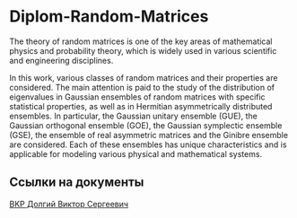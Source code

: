 # Diplom-Random-Matrices
The theory of random matrices is one of the key areas of mathematical physics and probability theory, which is widely used in various scientific and engineering disciplines.

In this work, various classes of random matrices and their properties are considered. The main attention is paid to the study of the distribution of eigenvalues in Gaussian ensembles of random matrices with specific statistical properties, as well as in Hermitian asymmetrically distributed ensembles. In particular, the Gaussian unitary ensemble (GUE), the Gaussian orthogonal ensemble (GOE), the Gaussian symplectic ensemble (GSE), the ensemble of real asymmetric matrices and the Ginibre ensemble are considered. Each of these ensembles has unique characteristics and is applicable for modeling various physical and mathematical systems.

## Ссылки на документы
[BKP Долгий Виктор Сергеевич](./BKP%20Долгий%20Виктор%20Сергеевич.pdf)



